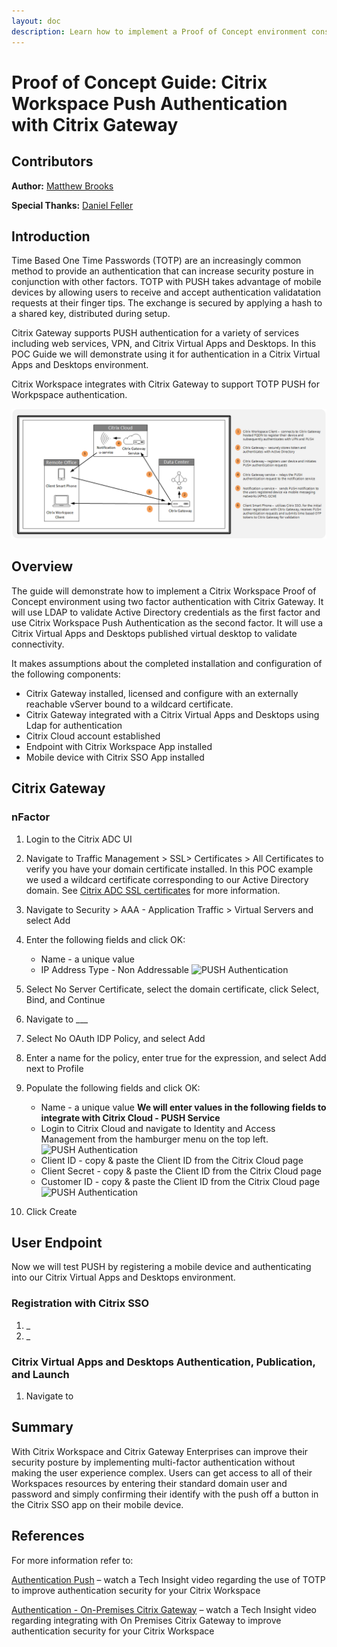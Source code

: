 ```yaml
---
layout: doc
description: Learn how to implement a Proof of Concept environment consisting of Citrix Workspace Push Authentication with Citrix Gateway
---
```

# Proof of Concept Guide: Citrix Workspace Push Authentication with Citrix Gateway

## Contributors

**Author:** [Matthew Brooks](https://twitter.com/tweetmattbrooks)

**Special Thanks:** [Daniel Feller](https://twitter.com/djfeller)

## Introduction

Time Based One Time Passwords (TOTP) are an increasingly common method to provide an authentication that can increase security posture in conjunction with other factors. TOTP with PUSH takes advantage of mobile devices by allowing users to receive and accept authentication validatation requests at their finger tips. The exchange is secured by applying a hash to a shared key, distributed during setup.

Citrix Gateway supports PUSH authentication for a variety of services including web services, VPN, and Citrix Virtual Apps and Desktops. In this POC Guide we will demonstrate using it for authentication in a Citrix Virtual Apps and Desktops environment.

Citrix Workspace integrates with Citrix Gateway to support TOTP PUSH for Workpspace authentication.

![PUSH Authentication](/en-us/tech-zone/learn/media/poc-guides_nfactor-citrix-gateway-push-token_conceptualarchitecture.png)

## Overview

The guide will demonstrate how to implement a Citrix Workspace Proof of Concept environment using two factor authentication with Citrix Gateway. It will use LDAP to validate Active Directory credentials as the first factor and use Citrix Workspace Push Authentication as the second factor. It will use a Citrix Virtual Apps and Desktops published virtual desktop to validate connectivity.

It makes assumptions about the completed installation and configuration of the following components:

*  Citrix Gateway installed, licensed and configure with an externally reachable vServer bound to a wildcard certificate.
*  Citrix Gateway integrated with a Citrix Virtual Apps and Desktops using Ldap for authentication
*  Citrix Cloud account established
*  Endpoint with Citrix Workspace App installed
*  Mobile device with Citrix SSO App installed

## Citrix Gateway

### nFactor

1.  Login to the Citrix ADC UI
1.  Navigate to Traffic Management > SSL> Certificates > All Certificates to verify you have your domain certificate installed. In this POC example we used a wildcard certificate corresponding to our Active Directory domain. See [Citrix ADC SSL certificates](/en-us/citrix-adc/13/ssl/ssl-certificates.html) for more information.
1.  Navigate to Security > AAA - Application Traffic > Virtual Servers and select Add
1.  Enter the following fields and click OK:
    *  Name - a unique value
    *  IP Address Type - Non Addressable
![PUSH Authentication](/en-us/tech-zone/learn/media/poc-guides_nfactor-citrix-gateway-push-token_000.png)
1.  Select No Server Certificate, select the domain certificate, click Select, Bind, and Continue
1.  Navigate to ___

1.  Select No OAuth IDP Policy, and select Add
1.  Enter a name for the policy, enter true for the expression, and select Add next to Profile
1.  Populate the following fields and click OK:
    *  Name - a unique value
**We will enter values in the following fields to integrate with Citrix Cloud - PUSH Service**
    *  Login to Citrix Cloud and navigate to Identity and Access Management from the hamburger menu on the top left.
![PUSH Authentication](/en-us/tech-zone/learn/media/poc-guides_nfactor-citrix-gateway-push-token_000.png)
    *  Client ID - copy & paste the Client ID from the Citrix Cloud page
    *  Client Secret - copy & paste the Client ID from the Citrix Cloud page
    *  Customer ID - copy & paste the Client ID from the Citrix Cloud page
![PUSH Authentication](/en-us/tech-zone/learn/media/poc-guides_nfactor-citrix-gateway-push-token_000.png)
1.  Click Create

## User Endpoint

Now we will test PUSH by registering a mobile device and authenticating into our Citrix Virtual Apps and Desktops environment.

### Registration with Citrix SSO

1.  _
1.  _

### Citrix Virtual Apps and Desktops Authentication, Publication, and Launch

1.  Navigate to

## Summary

With Citrix Workspace and Citrix Gateway Enterprises can improve their security posture by implementing multi-factor authentication without making the user experience complex. Users can get access to all of their Workspaces resources by entering their standard domain user and password and simply confirming their identify with the push off a button in the  Citrix SSO app on their mobile device.

## References

For more information refer to:

[Authentication Push](/en-us/tech-zone/learn/tech-insights/authentication-push.html) – watch a Tech Insight video regarding the use of TOTP to improve authentication security for your Citrix Workspace

[Authentication - On-Premises Citrix Gateway](/en-us/tech-zone/learn/tech-insights/gateway-idp.html) – watch a Tech Insight video regarding integrating with On Premises Citrix Gateway to improve authentication security for your Citrix Workspace
